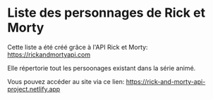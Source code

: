 # Liste des personnages de Rick et Morty

Cette liste a été créé grâce à l'API Rick et Morty: https://rickandmortyapi.com

Elle répertorie tout les persoonages existant dans la série animé.

Vous pouvez accéder au site via ce lien: https://rick-and-morty-api-project.netlify.app
